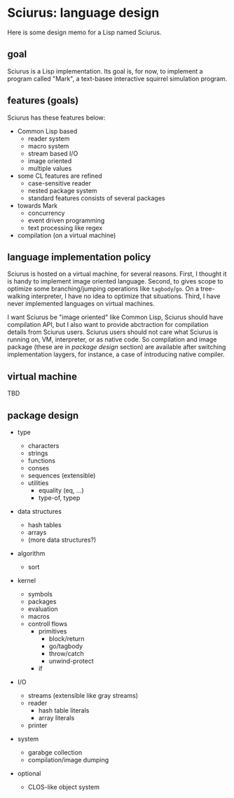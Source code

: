 # Sciurus: language design

Here is some design memo for a Lisp named Sciurus.

## goal

Sciurus is a Lisp implementation.
Its goal is, for now, to implement a program called "Mark",
a text-basee interactive squirrel simulation program.

## features (goals)

Sciurus has these features below:

- Common Lisp based
    - reader system
    - macro system
    - stream based I/O
    - image oriented
    - multiple values
- some CL features are refined
    - case-sensitive reader
    - nested package system
    - standard features consists of several packages
- towards Mark
    - concurrency
    - event driven programming
    - text processing like regex
- compilation (on a virtual machine)

## language implementation policy

Sciurus is hosted on a virtual machine, for several reasons.
First, I thought it is handy to implement image oriented language.
Second, to gives scope to optimize some branching/jumping operations like `tagbody`/`go`.
On a tree-walking interpreter, I have no idea to optimize that situations.
Third, I have never implemented languages on virtual machines.

I want Sciurus be "image oriented" like Common Lisp, Sciurus should have compilation API,
but I also want to provide abctraction for compilation details from Sciurus users.
Sciurus users should not care what Sciurus is running on, VM, interpreter, or as native code.
So compilation and image package (these are in *package design* section) are available after switching implementation laygers, for instance, a case of introducing native compiler.

## virtual machine

TBD

## package design

- type
    - characters
    - strings
    - functions
    - conses
    - sequences (extensible)
    - utilities
        - equality (eq, ...)
        - type-of, typep

- data structures
    - hash tables
    - arrays
    - (more data structures?)

- algorithm
    - sort

- kernel
    - symbols
    - packages
    - evaluation
    - macros
    - controll flows
        - primitives
            - block/return
            - go/tagbody
            - throw/catch
            - unwind-protect
        - if

- I/O
    - streams (extensible like gray streams)
    - reader
        - hash table literals
        - array literals
    - printer

- system
    - garabge collection
    - compilation/image dumping

- optional
    - CLOS-like object system
